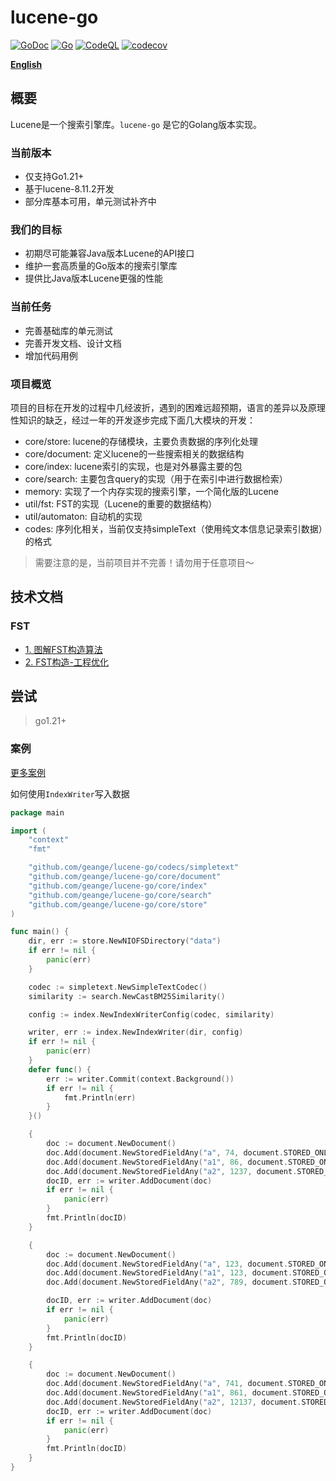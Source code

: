 # lucene-go

[![GoDoc](https://godoc.org/github.com/geange/lucene-go?status.svg)](https://godoc.org/github.com/geange/lucene-go)
[![Go](https://github.com/geange/lucene-go/actions/workflows/go.yml/badge.svg)](https://github.com/geange/lucene-go/actions/workflows/go.yml)
[![CodeQL](https://github.com/geange/lucene-go/actions/workflows/codeql.yml/badge.svg)](https://github.com/geange/lucene-go/actions/workflows/codeql.yml)
[![codecov](https://codecov.io/gh/geange/lucene-go/graph/badge.svg?token=52HZJSPPS6)](https://codecov.io/gh/geange/lucene-go)

**[English](README.md)**

## 概要

Lucene是一个搜索引擎库。`lucene-go` 是它的Golang版本实现。

### 当前版本

* 仅支持Go1.21+
* 基于lucene-8.11.2开发
* 部分库基本可用，单元测试补齐中

### 我们的目标

* 初期尽可能兼容Java版本Lucene的API接口
* 维护一套高质量的Go版本的搜索引擎库
* 提供比Java版本Lucene更强的性能

### 当前任务

* 完善基础库的单元测试
* 完善开发文档、设计文档
* 增加代码用例

### 项目概览

项目的目标在开发的过程中几经波折，遇到的困难远超预期，语言的差异以及原理性知识的缺乏，经过一年的开发逐步完成下面几大模块的开发：

* core/store: lucene的存储模块，主要负责数据的序列化处理
* core/document: 定义lucene的一些搜索相关的数据结构
* core/index: lucene索引的实现，也是对外暴露主要的包
* core/search: 主要包含query的实现（用于在索引中进行数据检索）
* memory: 实现了一个内存实现的搜索引擎，一个简化版的Lucene
* util/fst: FST的实现（Lucene的重要的数据结构）
* util/automaton: 自动机的实现
* codes: 序列化相关，当前仅支持simpleText（使用纯文本信息记录索引数据）的格式

> 需要注意的是，当前项目并不完善！请勿用于任意项目～

## 技术文档

### FST

* [1. 图解FST构造算法](https://juejin.cn/post/7311603506222088207)
* [2. FST构造-工程优化](https://juejin.cn/post/7311957969423663119)

## 尝试

> go1.21+

### 案例

[更多案例](https://github.com/geange/lucene-go-example)

如何使用`IndexWriter`写入数据

```go
package main

import (
	"context"
	"fmt"

	"github.com/geange/lucene-go/codecs/simpletext"
	"github.com/geange/lucene-go/core/document"
	"github.com/geange/lucene-go/core/index"
	"github.com/geange/lucene-go/core/search"
	"github.com/geange/lucene-go/core/store"
)

func main() {
	dir, err := store.NewNIOFSDirectory("data")
	if err != nil {
		panic(err)
	}

	codec := simpletext.NewSimpleTextCodec()
	similarity := search.NewCastBM25Similarity()

	config := index.NewIndexWriterConfig(codec, similarity)

	writer, err := index.NewIndexWriter(dir, config)
	if err != nil {
		panic(err)
	}
	defer func() {
		err := writer.Commit(context.Background())
		if err != nil {
			fmt.Println(err)
		}
	}()

	{
		doc := document.NewDocument()
		doc.Add(document.NewStoredFieldAny("a", 74, document.STORED_ONLY))
		doc.Add(document.NewStoredFieldAny("a1", 86, document.STORED_ONLY))
		doc.Add(document.NewStoredFieldAny("a2", 1237, document.STORED_ONLY))
		docID, err := writer.AddDocument(doc)
		if err != nil {
			panic(err)
		}
		fmt.Println(docID)
	}

	{
		doc := document.NewDocument()
		doc.Add(document.NewStoredFieldAny("a", 123, document.STORED_ONLY))
		doc.Add(document.NewStoredFieldAny("a1", 123, document.STORED_ONLY))
		doc.Add(document.NewStoredFieldAny("a2", 789, document.STORED_ONLY))

		docID, err := writer.AddDocument(doc)
		if err != nil {
			panic(err)
		}
		fmt.Println(docID)
	}

	{
		doc := document.NewDocument()
		doc.Add(document.NewStoredFieldAny("a", 741, document.STORED_ONLY))
		doc.Add(document.NewStoredFieldAny("a1", 861, document.STORED_ONLY))
		doc.Add(document.NewStoredFieldAny("a2", 12137, document.STORED_ONLY))
		docID, err := writer.AddDocument(doc)
		if err != nil {
			panic(err)
		}
		fmt.Println(docID)
	}
}

```
